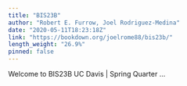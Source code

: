 ```yaml
---
title: "BIS23B"
author: "Robert E. Furrow, Joel Rodriguez-Medina"
date: "2020-05-11T18:23:18Z"
link: "https://bookdown.org/joelrome88/bis23b/"
length_weight: "26.9%"
pinned: false
---
```


Welcome to BIS23B UC Davis | Spring Quarter ...
